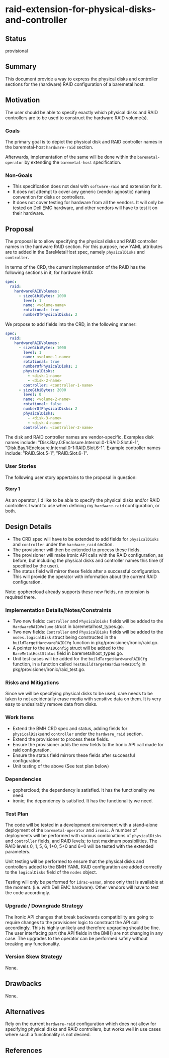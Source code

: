 <!--
 This work is licensed under a Creative Commons Attribution 3.0
 Unported License.

 http://creativecommons.org/licenses/by/3.0/legalcode
-->

# raid-extension-for-physical-disks-and-controller

## Status

provisional

## Summary

This document provide a way to express the physical disks and controller sections
for the (hardware) RAID configuration of a baremetal host.

## Motivation

The user should be able to specify exactly which physical disks and RAID
controllers are to be used to construct the hardware RAID volume(s).

### Goals

The primary goal is to depict the physical disk and RAID controller names in
the baremetal-host `hardware-raid` section.

Afterwards, implementation of the same will be done within the
`baremetal-operator` by extending the `baremetal-host` specification.

### Non-Goals

- This specification does not deal with `software-raid` and extension for it.
- It does not attempt to cover any generic (vendor agnostic)  naming convention
  for disks or controllers.
- It does not cover testing for hardware from all the vendors. It will only be
  tested on Dell EMC hardware, and other vendors will have to test it on their
hardware.

## Proposal

The proposal is to allow specifying the physical disks and RAID controller
names in the hardware RAID section. For this purpose, new YAML attributes are
to added in the BareMetalHost spec, namely `physicalDisks` and `controller`.

In terms of the CRD, the current implementation of the RAID has the following
sections in it, for hardware RAID:

```yaml
spec:
  raid:
    hardwareRAIDVolumes:
      - sizeGibiBytes: 1000
        level: 1
        name: <volume-name>
        rotational: true
        numberOfPhysicalDisks: 2
```

We propose to add fields into the CRD, in the following manner:

```yaml
spec:
  raid:
    hardwareRAIDVolumes:
      - sizeGibiBytes: 1000
        level: 1
        name: <volume-1-name>
        rotational: true
        numberOfPhysicalDisks: 2
        physicalDisks:
          - <disk-1-name>
          - <disk-2-name>
        controller: <controller-1-name>
      - sizeGibiBytes: 2000
        level: 0
        name: <volume-2-name>
        rotational: false
        numberOfPhysicalDisks: 2
        physicalDisks:
          - <disk-3-name>
          - <disk-4-name>
        controller: <controller-2-name>
```

The disk and RAID controller names are vendor-specific. Examples disk names
include: "Disk.Bay.0:Enclosure.Internal.0-1:RAID.Slot.6-1",
"Disk.Bay.1:Enclosure.Internal.0-1:RAID.Slot.6-1". Example controller names
include: "RAID.Slot.5-1", "RAID.Slot.6-1".

### User Stories

The following user story appertains to the proposal in question:

#### Story 1

As an operator, I'd like to be able to specify the physical disks and/or RAID
controllers I want to use when defining my `hardware-raid` configuration, or
both.

## Design Details

- The CRD spec will have to be extended to add fields for `physicalDisks` and
  `controller` under the `hardware_raid` section.
- The provisioner will then be extended to process these fields.
- The provisioner will make Ironic API calls with the RAID configuration, as
  before, but including the physical disks and controller names this time (if
  specified by the user).
- The status field will mirror these fields after a successful configuration.
  This will provide the operator with information about the current RAID
  configuration.

Note: gophercloud already supports these new fields, no extension is required
there.

### Implementation Details/Notes/Constraints

- Two new fields: `Controller` and `PhysicalDisks` fields will be added to
  the `HardwareRAIDVolume` struct in baremetalhost_types.go.
- Two new fields: `Controller` and `PhysicalDisks` fields will be added to
  the `nodes.logicalDisk` struct being constructed in the
  `buildTargetHardwareRAIDCfg` function in pkg/provisioner/ironic/raid.go.
- A pointer to the `RAIDConfig` struct will be added to the
  `BareMetalHostStatus` field in baremetalhost_types.go.
- Unit test cases will be added for the `buildTargetHardwareRAIDCfg`
  function, in a function called `TestBuildTargetHardwareRAIDCfg` in
  pkg/provisioner/ironic/raid_test.go.

### Risks and Mitigations

Since we will be specifying physical disks to be used, care needs to be taken
to not accidentally erase media with sensitive data on them. It is very easy to
undesirably remove data from disks.

### Work Items

- Extend the BMH CRD spec and status, adding fields for `physicalDisks`and
  `controller` under the `hardware_raid` section.
- Extend the provisioner to process these fields.
- Ensure the provisioner adds the new fields to the Ironic API call made for
  raid configuration.
- Ensure the status field mirrors these fields after successful configuration.
- Unit testing of the above (See test plan below)

### Dependencies

- gophercloud; the dependency is satisfied. It has the functionality we need.
- ironic; the dependency is satisfied. It has the functionality we need.

### Test Plan

The code will be tested in a development environment with a stand-alone
deployment of the `baremetal-operator` and `ironic`.  A number of
deployments will be performed with various combinations of `physicalDisks`
and `controller` fields, and RAID levels; to test maximum possibilities.  The
RAID levels 0, 1, 5, 6, 1+0, 5+0 and 6+0 will be tested with the extended
parameters.

Unit testing will be performed to ensure that the physical disks and
controllers added to the BMH YAML RAID configuration are added correctly to the
`logicalDisks` field of the `nodes` object.

Testing will only be performed for `idrac-wsman`, since only that is
available at the moment. (i.e. with Dell EMC hardware). Other vendors will have
to test the code accordingly.

### Upgrade / Downgrade Strategy

The Ironic API changes that break backwards compatibility are going to require
changes to the provisioner logic to construct the API call accordingly. This is
highly unlikely and therefore upgrading should be fine.  The user interfacing
part (the API fields in the BMH) are not changing in any case. The upgrades to
the operator can be performed safely without breaking any functionality.

### Version Skew Strategy

None.

## Drawbacks

None.

## Alternatives

Rely on the current `hardware-raid` configuration which does not allow for
specifying physical disks and RAID controllers, but works well in use cases
where such a functionality is not desired.

## References

<!-- markdownlint-disable link-image-reference-definitions -->

[1]: (https://i.dell.com/sites/doccontent/shared-content/data-sheets/en/Documents/Dell-PowerEdge-Boot-Optimized-Storage-Solution.pdf)

[2]: (https://docs.openstack.org/ironic/latest/admin/raid.html)

<!-- markdownlint-enable link-image-reference-definitions -->
